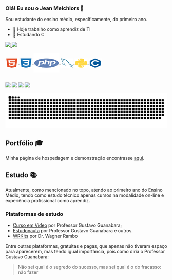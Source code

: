 ### Olá! Eu sou o Jean Melchiors 👋

Sou estudante do ensino médio, específicamente, do primeiro ano.
- 🔭 Hoje trabalho como aprendiz de TI
- 🌱 Estudando C

 <div>
  <a href="https://github.com/melchiorsjean">
  <img height="150em" src="https://github-readme-stats.vercel.app/api?username=melchiorsjean&show_icons=true&theme=dracula&include_all_commits=true&count_private=true"/>
  <img height="150em" src="https://github-readme-stats.vercel.app/api/top-langs/?username=melchiorsjean&layout=compact&langs_count=7&theme=dracula"/>
</div>
  

<div style="display: inline_block"><br>
  <img align="center" alt="Jean-HTML" height="30" width="40" src="./ICONS/html.svg">
  <img align="center" alt="Jean-CSS" height="30" width="40" src="./ICONS/css.svg">
  <img align="center" alt="Jean-PHP" height="60" width="80" src="./ICONS/php.svg">
  <img align="center" alt="Jean-PHP" height="30" width="40" src="./ICONS/mysql.svg">
  <img align="center" alt="Jean-PHP" height="30" width="40" src="./ICONS/python.svg">
  <img align="center" alt="Jean-PHP" height="30" width="40" src="./ICONS/c.svg">
</div>

  ##
 
<div> 
  <a href="https://t.me/melchiorsjean"><img src="https://img.shields.io/badge/Telegram-2CA5E0?style=for-the-badge&logo=telegram&logoColor=white" target="_blank"></a>
  <a href="https://instagram.com/melchiorsjean" target="_blank"><img src="https://img.shields.io/badge/-Instagram-%23E4405F?style=for-the-badge&logo=instagram&logoColor=white" target="_blank"></a>
  <a href="https://twitter.com/melchiorsjean"><img src="https://img.shields.io/badge/Twitter-1DA1F2?style=for-the-badge&logo=twitter&logoColor=white" target="_blank"></a>
  <a href="mailto:jeanmelchiors@gmail.com"><img src="https://img.shields.io/badge/-Gmail-%23333?style=for-the-badge&logo=gmail&logoColor=white" target="_blank"></a>
  
  ![Snake animation](./snake.svg)
</div>

## Portfólio :mortar_board:

Minha página de hospedagem e demonstração encontrasse [aqui](https://melchiorsjean.com/).

## Estudo :books:

Atualmente, como mencionado no topo, atendo ao primeiro ano do Ensino Médio, tendo como estudo técnico apenas cursos na modalidade on-line e experiência profissional como aprendiz.

### Plataformas de estudo

- [Curso em Vídeo](https://www.cursoemvideo.com/) por Professor Gustavo Guanabara;
- [Estudonauta](https://www.estudonauta/) por Professor Gustavo Guanabara e outros.
- [WRKits](https://www.youtube.com/user/canalwrkits) por Dr. Wagner Rambo

Entre outras plataformas, gratuitas e pagas, que apenas não tiveram espaço para aparecerem, mas tendo igual importância, pois como diria o Professor Gustavo Guanabara:

> Não sei qual é o segredo do sucesso, mas sei qual é o do fracasso: não fazer

